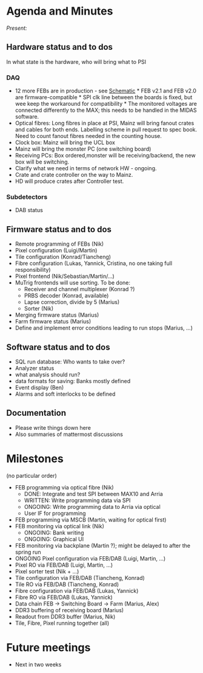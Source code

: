 # Agenda and Minutes

*Present:*

## Hardware status and to dos

In what state is the hardware, who will bring what to PSI

### DAQ
*    12 more FEBs are in production - see [Schematic](https://www.physi.uni-heidelberg.de/Forschung/he/mu3e/restricted/notes/Mu3e-Note-0061-Frontenboard_v2_1_Schematic.pdf)
    * FEB v2.1 and FEB v2.0 are firmware-compatible
    * SPI clk line between the boards is fixed, but wee keep the workaround for compatibility
    * The monitored voltages are connected differently to the MAX; this needs to be handled in the MIDAS software.
* Optical fibres: Long fibres in place at PSI, Mainz will bring fanout crates and cables for both ends. Labelling scheme in pull request to spec book. Need to count fanout fibres needed in the counting house.
* Clock box: Mainz will bring the UCL box  
* Mainz will bring the monster PC (one switching board)
* Receiving PCs: Box ordered,monster will be receiving/backend, the new box will be switching.  
* Clarify what we need in terms of network HW - ongoing.
* Crate and crate controller on the way to Mainz.
* HD will produce crates after Controller test.

### Subdetectors
* DAB status  

## Firmware status and to dos
* Remote programming of FEBs (Nik)  
* Pixel configuration (Luigi/Martin)  
* Tile configuration (Konrad/Tiancheng)
* Fibre configuration (Lukas, Yannick, Cristina, no one taking full responsibility)  
* Pixel frontend (Nik/Sebastian/Martin/...)  
* MuTrig frontends will use sorting. To be done:
    * Receiver and channel multiplexer (Konrad ?)
    * PRBS decoder (Konrad, available)
    * Lapse correction, divide by 5 (Marius)
    * Sorter (Nik)
* Merging firmware status (Marius)  
* Farm firmware status (Marius)
* Define and implement error conditions leading to run stops (Marius, ...)     


## Software status and to dos
* SQL run database: Who wants to take over?  
* Analyzer status
* what analysis should run?  
* data formats for saving: Banks mostly defined  
* Event display (Ben)  
* Alarms and soft interlocks to be defined

## Documentation
* Please write things down here
* Also summaries of mattermost discussions


# Milestones
(no particular order)

* FEB programming via optical fibre (Nik)
     * DONE: Integrate and test SPI between MAX10 and Arria 
     * WRITTEN: Write programming data via SPI
     * ONGOING: Write programming data to Arria via optical
     * User IF for programming
* FEB programming via MSCB (Martin, waiting for optical first)
* FEB monitoring via optical link (Nik)
     * ONGOING: Bank writing
     * ONGOING: Graphical UI
* FEB monitoring via backplane (Martin ?); might be delayed to after the spring run
* ONGOING Pixel configuration via FEB/DAB (Luigi, Martin, ...)
* Pixel RO via FEB/DAB (Luigi, Martin, ...)
* Pixel sorter test (Nik + ...)
* Tile configuration via FEB/DAB (Tiancheng, Konrad)
* Tile RO via FEB/DAB (Tiancheng, Konrad)
* Fibre configuration via FEB/DAB (Lukas, Yannick)
* Fibre RO via FEB/DAB (Lukas, Yannick)
* Data chain FEB -> Switching Board -> Farm (Marius, Alex)
* DDR3 buffering of receiving board (Marius)
* Readout from DDR3 buffer (Marius, Nik)
* Tile, Fibre, Pixel running together (all)

# Future meetings

* Next in two weeks